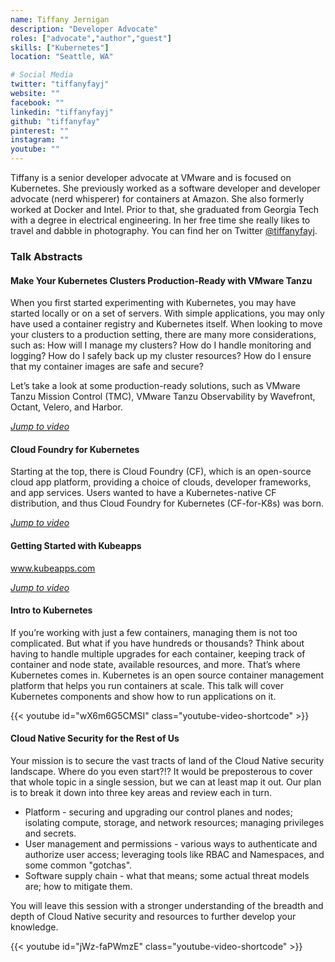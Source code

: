 ```yaml
---
name: Tiffany Jernigan
description: "Developer Advocate"
roles: ["advocate","author","guest"]
skills: ["Kubernetes"]
location: "Seattle, WA"

# Social Media 
twitter: "tiffanyfayj"
website: ""
facebook: ""
linkedin: "tiffanyfayj"
github: "tiffanyfay"
pinterest: ""
instagram: ""
youtube: ""
---
```

<!-- markdownlint-disable MD041 MD051-->
Tiffany is a senior developer advocate at VMware and is focused on Kubernetes. She previously worked as a software developer and developer advocate (nerd whisperer) for containers at Amazon. She also formerly worked at Docker and Intel. Prior to that, she graduated from Georgia Tech with a degree in electrical engineering. In her free time she really likes to travel and dabble in photography. You can find her on Twitter [@tiffanyfayj](https://twitter.com/tiffanyfayj).

<!--more-->
### Talk Abstracts

#### Make Your Kubernetes Clusters Production-Ready with VMware Tanzu

When you first started experimenting with Kubernetes, you may have started locally or on a set of servers. With simple applications, you may only have used a container registry and Kubernetes itself. When looking to move your clusters to a production setting, there are many more considerations, such as: How will I manage my clusters? How do I handle monitoring and logging? How do I safely back up my cluster resources? How do I ensure that my container images are safe and secure?

Let’s take a look at some production-ready solutions, such as VMware Tanzu Mission Control (TMC), VMware Tanzu Observability by Wavefront, Octant, Velero, and Harbor.

[_Jump to video_](#tanzu-tv)

#### Cloud Foundry for Kubernetes

Starting at the top, there is Cloud Foundry (CF), which is an open-source cloud app platform, providing a choice of clouds, developer frameworks, and app services. Users wanted to have a Kubernetes-native CF distribution, and thus Cloud Foundry for Kubernetes (CF-for-K8s) was born.

[_Jump to video_](#tanzu-tv)

#### Getting Started with Kubeapps

www.kubeapps.com

[_Jump to video_](#videos)

#### Intro to Kubernetes

If you’re working with just a few containers, managing them is not too complicated. But what if you have hundreds or thousands? Think about having to handle multiple upgrades for each container, keeping track of container and node state, available resources, and more. That’s where Kubernetes comes in. Kubernetes is an open source container management platform that helps you run containers at scale. This talk will cover Kubernetes components and show how to run applications on it.

{{< youtube id="wX6m6G5CMSI" class="youtube-video-shortcode" >}}

#### Cloud Native Security for the Rest of Us

Your mission is to secure the vast tracts of land of the Cloud Native security landscape. Where do you even start?!? It would be preposterous to cover that whole topic in a single session, but we can at least map it out. Our plan is to break it down into three key areas and review each in turn.

- Platform - securing and upgrading our control planes and nodes; isolating compute, storage, and network resources; managing privileges and secrets.
- User management and permissions - various ways to authenticate and authorize user access; leveraging tools like RBAC and Namespaces, and some common "gotchas".
- Software supply chain - what that means; some actual threat models are; how to mitigate them.

You will leave this session with a stronger understanding of the breadth and depth of Cloud Native security and resources to further develop your knowledge.

{{< youtube id="jWz-faPWmzE" class="youtube-video-shortcode" >}}
